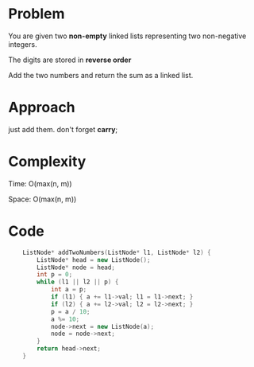 # Problem

You are given two **non-empty** linked lists representing two non-negative integers.

The digits are stored in **reverse order**

Add the two numbers and return the sum as a linked list.

# Approach

just add them. don't forget **carry**; 

# Complexity

Time: O(max(n, m))

Space: O(max(n, m))

# Code

```c++
    ListNode* addTwoNumbers(ListNode* l1, ListNode* l2) {
        ListNode* head = new ListNode();
        ListNode* node = head;
        int p = 0;
        while (l1 || l2 || p) {
            int a = p;
            if (l1) { a += l1->val; l1 = l1->next; }
            if (l2) { a += l2->val; l2 = l2->next; }
            p = a / 10;
            a %= 10;
            node->next = new ListNode(a);
            node = node->next;
        }
        return head->next;
    }
```
